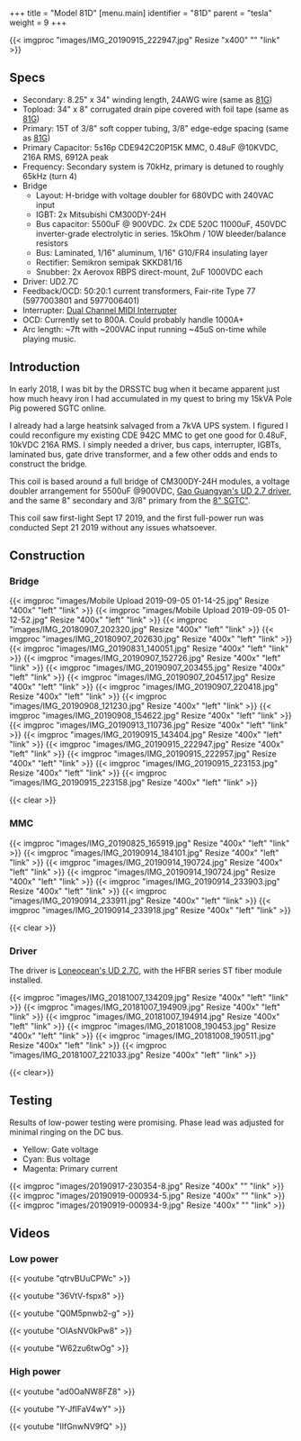 +++
title = "Model 81D"
[menu.main]
identifier = "81D"
parent = "tesla"
weight = 9
+++

{{< imgproc "images/IMG_20190915_222947.jpg" Resize "x400" "" "link" >}}

## Specs

* Secondary: 8.25" x 34" winding length, 24AWG wire (same as [81G](../81G))
* Topload: 34" x 8" corrugated drain pipe covered with foil tape (same as [81G](../81G))
* Primary: 15T of 3/8" soft copper tubing, 3/8" edge-edge spacing (same as [81G](../81G))
* Primary Capacitor: 5s16p CDE942C20P15K MMC, 0.48uF @10KVDC, 216A RMS, 6912A peak
* Frequency: Secondary system is 70kHz, primary is detuned to roughly 65kHz (turn 4)
* Bridge
  * Layout: H-bridge with voltage doubler for 680VDC with 240VAC input
  * IGBT: 2x Mitsubishi CM300DY-24H
  * Bus capacitor: 5500uF @ 900VDC. 2x CDE 520C 11000uF, 450VDC inverter-grade electrolytic in series. 15kOhm / 10W bleeder/balance resistors
  * Bus: Laminated, 1/16" aluminum, 1/16" G10/FR4 insulating layer
  * Rectifier: Semikron semipak SKKD81/16
  * Snubber: 2x Aerovox RBPS direct-mount, 2uF 1000VDC each
* Driver: UD2.7C
* Feedback/OCD: 50:20:1 current transformers, Fair-rite Type 77 (5977003801 and 5977006401)
* Interrupter: [Dual Channel MIDI Interrupter](../interrupter)
* OCD: Currently set to 800A. Could probably handle 1000A+
* Arc length: ~7ft with ~200VAC input running ~45uS on-time while playing music.

## Introduction

In early 2018, I was bit by the DRSSTC bug when it became apparent just how
much heavy iron I had accumulated in my quest to bring my 15kVA Pole Pig
powered SGTC online.

I already had a large heatsink salvaged from a 7kVA UPS system. I figured I
could reconfigure my existing CDE 942C MMC to get one good for 0.48uF, 10kVDC 216A
RMS. I simply needed a driver, bus caps, interrupter, IGBTs, laminated bus, gate drive transformer, and a few other
odds and ends to construct the bridge.

This coil is based around a full bridge of CM300DY-24H modules, a voltage doubler arrangement for 5500uF @900VDC, [Gao Guangyan's UD 2.7
driver](http://www.loneoceans.com/labs/ud27/), and the same 8" secondary and
3/8" primary from the [8" SGTC"](../81G).

This coil saw first-light Sept 17 2019, and the first full-power run was conducted Sept 21 2019 without any issues whatsoever.

## Construction

### Bridge

{{< imgproc "images/Mobile Upload 2019-09-05 01-14-25.jpg" Resize "400x" "left" "link" >}}
{{< imgproc "images/Mobile Upload 2019-09-05 01-12-52.jpg" Resize "400x" "left" "link" >}}
{{< imgproc "images/IMG_20180907_202320.jpg" Resize "400x" "left" "link" >}}
{{< imgproc "images/IMG_20180907_202630.jpg" Resize "400x" "left" "link" >}}
{{< imgproc "images/IMG_20190831_140051.jpg" Resize "400x" "left" "link" >}}
{{< imgproc "images/IMG_20190907_152726.jpg" Resize "400x" "left" "link" >}}
{{< imgproc "images/IMG_20190907_203455.jpg" Resize "400x" "left" "link" >}}
{{< imgproc "images/IMG_20190907_204517.jpg" Resize "400x" "left" "link" >}}
{{< imgproc "images/IMG_20190907_220418.jpg" Resize "400x" "left" "link" >}}
{{< imgproc "images/IMG_20190908_121230.jpg" Resize "400x" "left" "link" >}}
{{< imgproc "images/IMG_20190908_154622.jpg" Resize "400x" "left" "link" >}}
{{< imgproc "images/IMG_20190913_110736.jpg" Resize "400x" "left" "link" >}}
{{< imgproc "images/IMG_20190915_143404.jpg" Resize "400x" "left" "link" >}}
{{< imgproc "images/IMG_20190915_222947.jpg" Resize "400x" "left" "link" >}}
{{< imgproc "images/IMG_20190915_222957.jpg" Resize "400x" "left" "link" >}}
{{< imgproc "images/IMG_20190915_223153.jpg" Resize "400x" "left" "link" >}}
{{< imgproc "images/IMG_20190915_223158.jpg" Resize "400x" "left" "link" >}}


{{< clear >}}

### MMC

{{< imgproc "images/IMG_20190825_165919.jpg" Resize "400x" "left" "link" >}}
{{< imgproc "images/IMG_20190914_184101.jpg" Resize "400x" "left" "link" >}}
{{< imgproc "images/IMG_20190914_190724.jpg" Resize "400x" "left" "link" >}}
{{< imgproc "images/IMG_20190914_190724.jpg" Resize "400x" "left" "link" >}}
{{< imgproc "images/IMG_20190914_233903.jpg" Resize "400x" "left" "link" >}}
{{< imgproc "images/IMG_20190914_233911.jpg" Resize "400x" "left" "link" >}}
{{< imgproc "images/IMG_20190914_233918.jpg" Resize "400x" "left" "link" >}}

{{< clear >}}

### Driver

The driver is [Loneocean's UD 2.7C](http://www.loneoceans.com/labs/ud27/), with
the HFBR series ST fiber module installed.

{{< imgproc "images/IMG_20181007_134209.jpg" Resize "400x" "left" "link" >}}
{{< imgproc "images/IMG_20181007_194909.jpg" Resize "400x" "left" "link" >}}
{{< imgproc "images/IMG_20181007_194914.jpg" Resize "400x" "left" "link" >}}
{{< imgproc "images/IMG_20181008_190453.jpg" Resize "400x" "left" "link" >}}
{{< imgproc "images/IMG_20181008_190511.jpg" Resize "400x" "left" "link" >}}
{{< imgproc "images/IMG_20181007_221033.jpg" Resize "400x" "left" "link" >}}

{{< clear>}}

## Testing

Results of low-power testing were promising. Phase lead was adjusted for minimal ringing on the DC bus.

* Yellow: Gate voltage
* Cyan: Bus voltage
* Magenta: Primary current

{{< imgproc "images/20190917-230354-8.jpg" Resize "400x" "" "link" >}}
{{< imgproc "images/20190919-000934-5.jpg" Resize "400x" "" "link" >}}
{{< imgproc "images/20190919-000934-9.jpg" Resize "400x" "" "link" >}}

## Videos

### Low power

{{< youtube "qtrvBUuCPWc" >}}

{{< youtube "36VtV-fspx8" >}}

{{< youtube "Q0M5pnwb2-g" >}}

{{< youtube "OIAsNV0kPw8" >}}

{{< youtube "W62zu6twOg" >}}

### High power

{{< youtube "ad0OaNW8FZ8" >}}

{{< youtube "Y-JfIFaV4wY" >}}

{{< youtube "IIfGnwNV9fQ" >}}